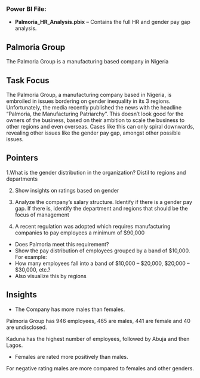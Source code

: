 ### Power BI File:
- **Palmoria_HR_Analysis.pbix** – Contains the full HR and gender pay gap analysis.
## Palmoria Group
The Palmoria Group is a manufacturing based company in Nigeria
## Task Focus
The Palmoria Group, a manufacturing company based in Nigeria, is embroiled in issues bordering on gender inequality in its 3 regions. Unfortunately, the media recently published the news with the headline “Palmoria, the Manufacturing Patriarchy”. This doesn’t look good for the owners of the business, based on their ambition to scale the business to other regions and even overseas. Cases like this can only spiral downwards, revealing other issues like the gender pay gap, amongst other possible issues.

## Pointers
 1.What is the gender distribution in the organization? Distil to regions and departments 

2. Show insights on ratings based on gender
 
3. Analyze the company’s salary structure. Identify if there is a gender pay gap. If there is, identify the department and regions that should be the focus of management
   
4. A recent regulation was adopted which requires manufacturing companies to pay employees a minimum of $90,000 
- Does Palmoria meet this requirement? 
- Show the pay distribution of employees grouped by a band of $10,000. For example: 
- How many employees fall into a band of $10,000 – $20,000, $20,000 – $30,000, etc.? 
- Also visualize this by regions
## Insights
- The Company has more males than females.

Palmoria Group has 946 employees, 465 are males, 441 are female and 40 are undisclosed. 

Kaduna has the highest number of employees, followed by Abuja and then Lagos.
- Females are rated more positively than males.

For negative rating males are more compared to females and other genders.
